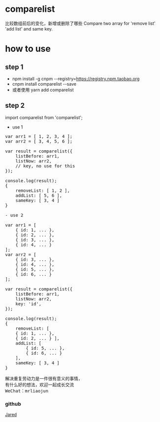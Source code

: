 # comparelist
比较数组前后的变化，新增或删除了哪些
Compare two array for 'remove list' 'add list' and same key. 

# how to use
## step 1
- npm install -g cnpm --registry=https://registry.npm.taobao.org
- cnpm install comparelist --save
- 或者使用 yarn add comparelist

## step 2
import comparelist from 'comparelist';

- use 1

<pre>
var arr1 = [ 1, 2, 3, 4 ];
var arr2 = [ 3, 4, 5, 6 ];

var result = comparelist({
    listBefore: arr1, 
    listNow: arr2, 
    // key, no use for this
});

console.log(result);
{ 
    removeList: [ 1, 2 ], 
    addList: [ 5, 6 ], 
    sameKey: [ 3, 4 ] 
}

- use 2

var arr1 = [ 
    { id: 1, ... }, 
    { id: 2, ... }, 
    { id: 3, ... }, 
    { id: 4, ... } 
];
var arr2 = [ 
    { id: 3, ... }, 
    { id: 4, ... }, 
    { id: 5, ... }, 
    { id: 6, ... } 
];

var result = comparelist({
    listBefore: arr1, 
    listNow: arr2, 
    key: 'id',
});

console.log(result);
{ 
    removeList: [ 
    { id: 1, ... }, 
    { id: 2, ... } ], 
    addList: [ 
        { id: 5, ... }, 
        { id: 6, ... } 
    ], 
    sameKey: [ 3, 4 ] 
}

解决重复劳动力是一件很有意义的事情，
有什么好的想法，欢迎一起成长交流
WeChat：mrliaojun
</pre>

### github
[Jared](https://github.com/aisriver/comparelist.git)